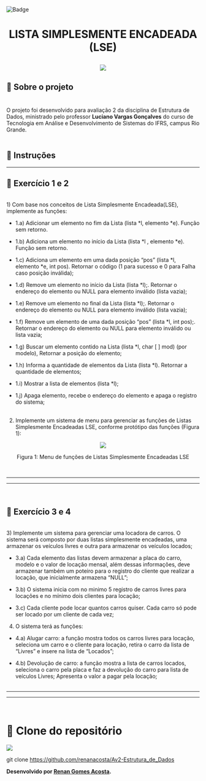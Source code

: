 ![Badge](https://img.shields.io/badge/Avaliação_2-Lista_Simplesmente_Encadeada-%237159c1?style=for-the-badge&logo=ghost)
# <p align="center">**LISTA SIMPLESMENTE ENCADEADA (LSE)**</p>
<p align="center">
<img src="https://user-images.githubusercontent.com/36648528/163310150-de6248e0-74ec-452a-805c-07f3b2cd67b5.png">
</p>


## 📖 Sobre o projeto
#  
O projeto foi desenvolvido para avaliação 2 da disciplina de Estrutura de Dados, ministrado pelo professor **Luciano Vargas Gonçalves** do curso de Tecnologia em Análise e Desenvolvimento de Sistemas do IFRS, campus Rio Grande.
<br><br>
## 📖 Instruções
---

## 🚀 **Exercício 1 e 2**
<br>
1) Com base nos conceitos de Lista Simplesmente Encadeada(LSE), implemente as funções:

- 1.a) Adicionar um elemento no fim da Lista (lista *l, elemento *e). Função sem retorno.

- 1.b) Adiciona um elemento no início da Lista (lista *l , elemento *e). Função sem retorno.

- 1.c) Adiciona um elemento em uma dada posição “pos” (lista *l, elemento *e, int pos). Retornar o código (1 para sucesso e 0 para Falha caso posição inválida);

- 1.d) Remove um elemento no início da Lista (lista *l);. Retornar o endereço do elemento ou NULL para elemento inválido (lista vazia);
- 1.e) Remove um elemento no final da Lista (lista *l);. Retornar o endereço do elemento ou NULL para elemento inválido (lista vazia);
- 1.f) Remove um elemento de uma dada posição “pos” (lista *l, int pos);. Retornar o endereço do elemento ou NULL para elemento inválido ou lista vazia;

- 1.g) Buscar um elemento contido na Lista (lista *l, char [ ] mod) (por modelo), Retornar a posição do elemento;

- 1.h) Informa a quantidade de elementos da Lista (lista *l). Retornar a quantidade de elementos;

- 1.i) Mostrar a lista de elementos (lista *l);

- 1.j) Apaga elemento, recebe o endereço do elemento e apaga o registro do sistema;
<br><br>
2) Implemente um sistema de menu para gerenciar as funções de Listas Simplesmente Encadeadas LSE, conforme protótipo das funções (Figura 1):
<p align="center">
<img src="https://user-images.githubusercontent.com/36648528/163311706-f90a8649-dd88-43d9-932e-186f801ae237.png">
<p align="center">Figura 1: Menu de funções de Listas Simplesmente Encadeadas LSE</p>
</p>
<br>

---
---
<br>

## 🚀 **Exercício 3 e 4**
<br>
3) Implemente um sistema para gerenciar uma locadora de carros. O sistema será composto por duas listas simplesmente encadeadas, uma armazenar os veículos livres e outra para armazenar os veículos locados;

- 3.a) Cada elemento das listas devem armazenar a placa do carro, modelo e o valor de locação mensal, além dessas informações, deve armazenar também um poteiro para o registro do cliente que realizar a locação, que inicialmente armazena “NULL”;

- 3.b) O sistema inicia com no minimo 5 registro de carros livres para locações e no mínimo dois clientes para locação;

- 3.c) Cada cliente pode locar quantos carros quiser. Cada carro só pode ser locado por um cliente de cada vez;

4) O sistema terá as funções:

- 4.a) Alugar carro: a função mostra todos os carros livres para locação, seleciona um carro e o cliente para locação, retira o carro da lista de “Livres” e insere na lista de “Locados”;

- 4.b) Devolução de carro: a função mostra a lista de carros locados, seleciona o carro pela placa e faz a devolução do carro para lista de veículos Livres; Apresenta o valor a pagar pela locação;
<br><br>

---
---
<br>

# 💾 Clone do repositório
<img src="https://img.shields.io/badge/GitHub-100000?style=for-the-badge&logo=github&logoColor=white">

git clone https://github.com/renanacosta/Av2-Estrutura_de_Dados


**Desenvolvido por [Renan Gomes Acosta](https://github.com/renanacosta).**


